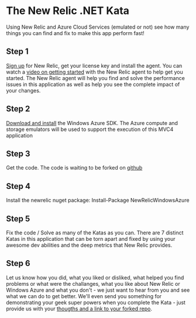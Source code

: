 The New Relic .NET Kata
=====================

Using New Relic and Azure Cloud Services (emulated or not) see how many things you can find and fix to make this app perform fast!

Step 1
-------
[Sign up](http://newrelic.com) for New Relic, get your license key and install the agent.  You can watch a [video on getting started](http://newrelic.com/resources/training) with the New Relic agent to help get you started. The New Relic agent will help you find and solve the performance issues in this application as well as help you see the complete impact of your changes.

Step 2
-------
[Download and install](http://www.windowsazure.com/en-us/develop/net/) the Windows Azure SDK. The Azure compute and storage emulators will be used to support the execution of this MVC4 application 

Step 3
-------
Get the code. The code is waiting to be forked on [github](https://github.com/newrelic/newrelic-dot-net-kata)

Step 4
-------
Install the newrelic nuget package:
Install-Package NewRelicWindowsAzure

Step 5
-------
Fix the code / Solve as many of the Katas as you can. There are 7 distinct Katas in this application that can be torn apart and fixed by using your awesome dev abilities and the deep metrics that New Relic provides.

Step 6
-------
Let us know how you did, what you liked or disliked, what helped you find problems or what were the challanges, what you like about New Relic or Windows Azure and what you don't - we just want to hear from you and see what we can do to get better. We'll even send you something for demonstrating your geek super powers when you complete the Kata - just provide us with your [thougths and a link to your forked repo](https://support.newrelic.com/home).